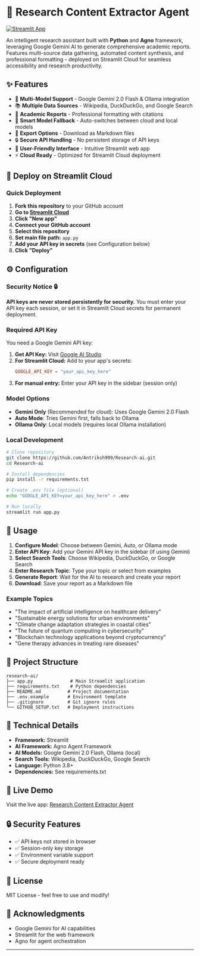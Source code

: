 # 🔬 Research Content Extractor Agent

[![Streamlit App](https://static.streamlit.io/badges/streamlit_badge_black_white.svg)](https://rcea-antriksh-99.streamlit.app/)

An intelligent research assistant built with **Python** and **Agno** framework, leveraging Google Gemini AI to generate comprehensive academic reports. Features multi-source data gathering, automated content synthesis, and professional formatting - deployed on Streamlit Cloud for seamless accessibility and research productivity.

## ✨ Features

- 🤖 **Multi-Model Support** - Google Gemini 2.0 Flash & Ollama integration
- 📚 **Multiple Data Sources** - Wikipedia, DuckDuckGo, and Google Search
- 📄 **Academic Reports** - Professional formatting with citations
- 🔄 **Smart Model Fallback** - Auto-switches between cloud and local models
- 💾 **Export Options** - Download as Markdown files
- 🔒 **Secure API Handling** - No persistent storage of API keys
- 🎯 **User-Friendly Interface** - Intuitive Streamlit web app
- ⚡ **Cloud Ready** - Optimized for Streamlit Cloud deployment

## 🚀 Deploy on Streamlit Cloud

### Quick Deployment
1. **Fork this repository** to your GitHub account
2. **Go to [Streamlit Cloud](https://share.streamlit.io/)**
3. **Click "New app"**
4. **Connect your GitHub account**
5. **Select this repository**
6. **Set main file path:** `app.py`
7. **Add your API key in secrets** (see Configuration below)
8. **Click "Deploy"**

## ⚙️ Configuration

### Security Notice 🔒
**API keys are never stored persistently for security.** You must enter your API key each session, or set it in Streamlit Cloud secrets for permanent deployment.

### Required API Key
You need a Google Gemini API key:

1. **Get API Key:** Visit [Google AI Studio](https://makersuite.google.com/app/apikey)
2. **For Streamlit Cloud:** Add to your app's secrets:
   ```toml
   GOOGLE_API_KEY = "your_api_key_here"
   ```
3. **For manual entry:** Enter your API key in the sidebar (session only)

### Model Options
- **Gemini Only** (Recommended for cloud): Uses Google Gemini 2.0 Flash
- **Auto Mode**: Tries Gemini first, falls back to Ollama
- **Ollama Only**: Local models (requires local Ollama installation)

### Local Development
```bash
# Clone repository
git clone https://github.com/Antriksh999/Research-ai.git
cd Research-ai

# Install dependencies
pip install -r requirements.txt

# Create .env file (optional)
echo "GOOGLE_API_KEY=your_api_key_here" > .env

# Run locally
streamlit run app.py
```

## 🎯 Usage

1. **Configure Model**: Choose between Gemini, Auto, or Ollama mode
2. **Enter API Key**: Add your Gemini API key in the sidebar (if using Gemini)
3. **Select Search Tools**: Choose Wikipedia, DuckDuckGo, or Google Search
4. **Enter Research Topic**: Type your topic or select from examples
5. **Generate Report**: Wait for the AI to research and create your report
6. **Download**: Save your report as a Markdown file

### Example Topics
- "The impact of artificial intelligence on healthcare delivery"
- "Sustainable energy solutions for urban environments"
- "Climate change adaptation strategies in coastal cities"
- "The future of quantum computing in cybersecurity"
- "Blockchain technology applications beyond cryptocurrency"
- "Gene therapy advances in treating rare diseases"

## 📁 Project Structure

```
research-ai/
├── app.py              # Main Streamlit application
├── requirements.txt    # Python dependencies
├── README.md          # Project documentation
├── .env.example       # Environment template
├── .gitignore         # Git ignore rules
└── GITHUB_SETUP.txt   # Deployment instructions
```

## 🔧 Technical Details

- **Framework:** Streamlit
- **AI Framework:** Agno Agent Framework
- **AI Models:** Google Gemini 2.0 Flash, Ollama (local)
- **Search Tools:** Wikipedia, DuckDuckGo, Google Search
- **Language:** Python 3.8+
- **Dependencies:** See requirements.txt

## 🚀 Live Demo

Visit the live app: [Research Content Extractor Agent](https://rcea-antriksh-99.streamlit.app/)

## 🔒 Security Features

- ✅ API keys not stored in browser
- ✅ Session-only key storage
- ✅ Environment variable support
- ✅ Secure deployment ready

## 📜 License

MIT License - feel free to use and modify!

## 🙏 Acknowledgments

- Google Gemini for AI capabilities
- Streamlit for the web framework
- Agno for agent orchestration

---

